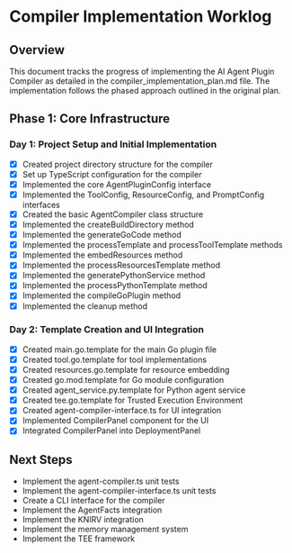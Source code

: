 # Compiler Implementation Worklog

## Overview

This document tracks the progress of implementing the AI Agent Plugin Compiler as detailed in the compiler_implementation_plan.md file. The implementation follows the phased approach outlined in the original plan.

## Phase 1: Core Infrastructure

### Day 1: Project Setup and Initial Implementation

- [x] Created project directory structure for the compiler
- [x] Set up TypeScript configuration for the compiler
- [x] Implemented the core AgentPluginConfig interface
- [x] Implemented the ToolConfig, ResourceConfig, and PromptConfig interfaces
- [x] Created the basic AgentCompiler class structure
- [x] Implemented the createBuildDirectory method
- [x] Implemented the generateGoCode method
- [x] Implemented the processTemplate and processToolTemplate methods
- [x] Implemented the embedResources method
- [x] Implemented the processResourcesTemplate method
- [x] Implemented the generatePythonService method
- [x] Implemented the processPythonTemplate method
- [x] Implemented the compileGoPlugin method
- [x] Implemented the cleanup method

### Day 2: Template Creation and UI Integration

- [x] Created main.go.template for the main Go plugin file
- [x] Created tool.go.template for tool implementations
- [x] Created resources.go.template for resource embedding
- [x] Created go.mod.template for Go module configuration
- [x] Created agent_service.py.template for Python agent service
- [x] Created tee.go.template for Trusted Execution Environment
- [x] Created agent-compiler-interface.ts for UI integration
- [x] Implemented CompilerPanel component for the UI
- [x] Integrated CompilerPanel into DeploymentPanel

## Next Steps

- Implement the agent-compiler.ts unit tests
- Implement the agent-compiler-interface.ts unit tests
- Create a CLI interface for the compiler
- Implement the AgentFacts integration
- Implement the KNIRV integration
- Implement the memory management system
- Implement the TEE framework